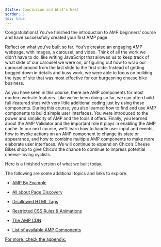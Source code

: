 ```yaml
---
$title: Conclusion and What’s Next
$order: 5
toc: true
---
```


<!-- [TOC] -->

Congratulations! You’ve finished the introduction to AMP beginners’ course and have successfully created your first AMP page.

Reflect on what you’ve built so far. You’ve created an engaging AMP webpage, with images, a carousel, and video. Think of all the work we didn’t have to do, like writing JavaScript that allowed us to keep track of what slide of our carousel we were on, or figuring out how to wrap our carousel around from the last slide to the first slide. Instead of getting bogged down in details and busy work, we were able to focus on building the type of site that was most effective for our burgeoning cheese bike business.

As you have seen in this course, there are AMP components for most modern website features. Like we’ve been doing so far, we can often build full-featured sites with very little additional coding just by using these components.
During this course, you also learned how to find and use AMP components to build simple user interfaces. You were introduced to the power and simplicity of AMP and the tools it offers. Finally, you learned about the AMP Validator and the important role it plays in enabling the AMP cache.
In our next course, we’ll learn how to handle user input and events, how to invoke actions on an AMP component to change its state or appearance, and how to combine multiple AMP components to make more elaborate user interfaces. We will continue to expand on Chico’s Cheese Bikes shop to give Chico’s the chance to continue to impress potential cheese-loving cyclists.

Here is a finished version of what we built today.

The following are some additional topics and links to explore:

- [AMP By Example](https://ampbyexample.com/)

- [All about Page Discovery](https://www.ampproject.org/docs/guides/discovery.html)

- [Disallowed HTML Tags](https://www.ampproject.org/docs/reference/spec.html)

- [Restricted CSS Rules & Animations](https://www.ampproject.org/docs/guides/responsive/style_pages.html#disallowed-styles)

- [The AMP CDN](https://www.ampproject.org/docs/get_started/about-amp.html#amp-cdn)

- [List of available AMP Components](https://www.ampproject.org/docs/reference/extended.html)

<div class="prev-next-buttons">
<a class="button" href="{{g.doc('/content/amp-dev/documentation/guides-and-tutorials/courses/beginner-course/appendix.md', locale=doc.locale).url.path}}"><span class="arrow-next">For more, check the appendix.</span></a>
</div>
